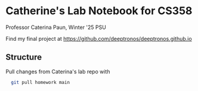 # Catherine's Lab Notebook for CS358
Professor Caterina Paun, Winter '25 PSU 


Find my final project at https://github.com/deeptronos/deeptronos.github.io

## Structure
Pull changes from Caterina's lab repo with 
```sh
  git pull homework main
```
